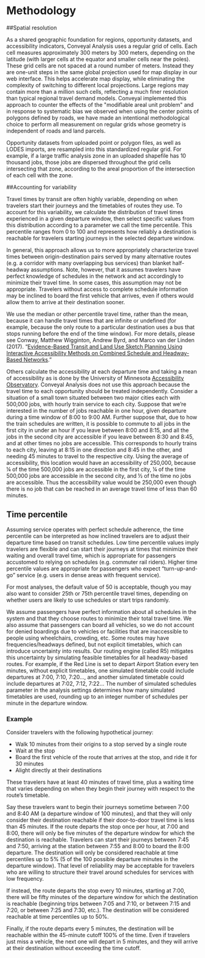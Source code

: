# Methodology

##Spatial resolution

As a shared geographic foundation for regions, opportunity datasets, and accessibility indicators, Conveyal Analysis uses a regular grid of cells. Each cell measures approximately 300 meters by 300 meters, depending on the latitude (with larger cells at the equator and smaller cells near the poles). These grid cells are not spaced at a round number of meters. Instead they are one-unit steps in the same global projection used for map display in our web interface. This helps accelerate map display, while eliminating the complexity of switching to different local projections. Large regions may contain more than a million such cells, reflecting a much finer resolution than typical regional travel demand models. Conveyal implemented this approach to counter the effects of the "modifiable areal unit problem" and in response to systematic bias we observed when using the center points of polygons defined by roads, we have made an intentional methodological choice to perform all measurement on regular grids whose geometry is independent of roads and land parcels.

Opportunity datasets from uploaded point or polygon files, as well as LODES imports, are resampled into this standardized regular grid. For example, if a large traffic analysis zone in an uploaded shapefile has 10 thousand jobs, those jobs are dispersed throughout the grid cells intersecting that zone, according to the areal proportion of the intersection of each cell with the zone.

##Accounting for variability

Travel times by transit are often highly variable, depending on when travelers start their journeys and the timetables of routes they use. To account for this variability, we calculate the distribution of travel times experienced in a given departure window, then select specific values from this distribution according to a parameter we call the time percentile. This percentile ranges from 0 to 100 and represents how reliably a destination is reachable for travelers starting journeys in the selected departure window.

In general, this approach allows us to more appropriately characterize travel times between origin-destination pairs served by many alternative routes (e.g. a corridor with many overlapping bus services) than blanket half-headway assumptions. Note, however, that it assumes travelers have perfect knowledge of schedules in the network and act accordingly to minimize their travel time. In some cases, this assumption may not be appropriate. Travelers without access to complete schedule information may be inclined to board the first vehicle that arrives, even if others would allow them to arrive at their destination sooner.

We use the median or other percentile travel time, rather than the mean, because it can handle travel times that are infinite or undefined (for example, because the only route to a particular destination uses a bus that stops running before the end of the time window). For more details, please see Conway, Matthew Wigginton, Andrew Byrd, and Marco van der Linden (2017). “[Evidence-Based Transit and Land Use Sketch Planning Using Interactive Accessibility Methods on Combined Schedule and Headway-Based Networks](http://trrjournalonline.trb.org/doi/abs/10.3141/2653-06).”

Others calculate the accessibility at each departure time and taking a mean of accessibility as is done by the University of Minnesota [Accessibility Observatory](http://ao.umn.edu/). Conveyal Analysis does not use this approach because the travel time to each opportunity should be treated independently. Consider a situation of a small town situated between two major cities each with 500,000 jobs, with hourly train service to each city. Suppose that we’re interested in the number of jobs reachable in one hour, given departure during a time window of 8:00 to 9:00 AM. Further suppose that, due to how the train schedules are written, it is possible to commute to all jobs in the first city in under an hour if you leave between 8:00 and 8:15, and all the jobs in the second city are accessible if you leave between 8:30 and 8:45, and at other times no jobs are accessible. This corresponds to hourly trains to each city, leaving at 8:15 in one direction and 8:45 in the other, and needing 45 minutes to travel to the respective city. Using the average of accessibility, this location would have an accessibility of 250,000, because ¼ of the time 500,000 jobs are accessible in the first city, ¼ of the time 500,000 jobs are accessible in the second city, and ½ of the time no jobs are accessible. Thus the accessibility value would be 250,000 even though there is no job that can be reached in an average travel time of less than 60 minutes.

## Time percentile

Assuming service operates with perfect schedule adherence, the time percentile can be interpreted as how inclined travelers are to adjust their departure time based on transit schedules. Low time percentile values imply travelers are flexible and can start their journeys at times that minimize their waiting and overall travel time, which is appropriate for passengers accustomed to relying on schedules (e.g. commuter rail riders). Higher time percentile values are appropriate for passengers who expect “turn-up-and-go” service (e.g. users in dense areas with frequent service).

For most analyses, the default value of 50 is acceptable, though you may also want to consider 25th or 75th percentile travel times, depending on whether users are likely to use schedules or start trips randomly.

We assume passengers have perfect information about all schedules in the system and that they choose routes to minimize their total travel time. We also assume that passengers can board all vehicles, so we do not account for denied boardings due to vehicles or facilities that are inaccessible to people using wheelchairs, crowding, etc. Some routes may have frequencies/headways defined, but not explicit timetables, which can introduce uncertainty into results. Our routing engine (called R5) mitigates this uncertainty by simulating feasible timetables for all headway-based routes. For example, if the Red Line is set to depart Airport Station every ten minutes, without explicit timetables, one simulated timetable could include departures at 7:00, 7:10, 7:20…, and another simulated timetable could include departures at 7:02, 7:12, 7:22… The number of simulated schedules parameter in the analysis settings determines how many simulated timetables are used, rounding up to an integer number of schedules per minute in the departure window.

### Example

Consider travelers with the following hypothetical journey:

- Walk 10 minutes from their origins to a stop served by a single route
- Wait at the stop
- Board the first vehicle of the route that arrives at the stop, and ride it for 30 minutes
- Alight directly at their destinations

These travelers have at least 40 minutes of travel time, plus a waiting time that varies depending on when they begin their journey with respect to the route’s timetable.

Say these travelers want to begin their journeys sometime between 7:00 and 8:40 AM (a departure window of 100 minutes), and that they will only consider their destination reachable if their door-to-door travel time is less than 45 minutes. If the route departs the stop once per hour, at 7:00 and 8:00, there will only be five minutes of the departure window for which the destination is reachable. Travelers can start their journeys between 7:45 and 7:50, arriving at the station between 7:55 and 8:00 to board the 8:00 departure. The destination will only be considered reachable at time percentiles up to 5% (5 of the 100 possible departure minutes in the departure window). That level of reliability may be acceptable for travelers who are willing to structure their travel around schedules for services with low frequency.

If instead, the route departs the stop every 10 minutes, starting at 7:00, there will be fifty minutes of the departure window for which the destination is reachable (beginning trips between 7:05 and 7:10, or between 7:15 and 7:20, or between 7:25 and 7:30, etc.). The destination will be considered reachable at time percentiles up to 50%.

Finally, if the route departs every 5 minutes, the destination will be reachable within the 45-minute cutoff 100% of the time. Even if travelers just miss a vehicle, the next one will depart in 5 minutes, and they will arrive at their destination without exceeding the time cutoff.
